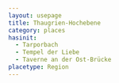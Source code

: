 ```yaml
---
layout: usepage
title: Thaugrien-Hochebene
category: places
hasinit:
  - Tarporbach
  - Tempel der Liebe
  - Taverne an der Ost-Brücke
placetype: Region
---
```


